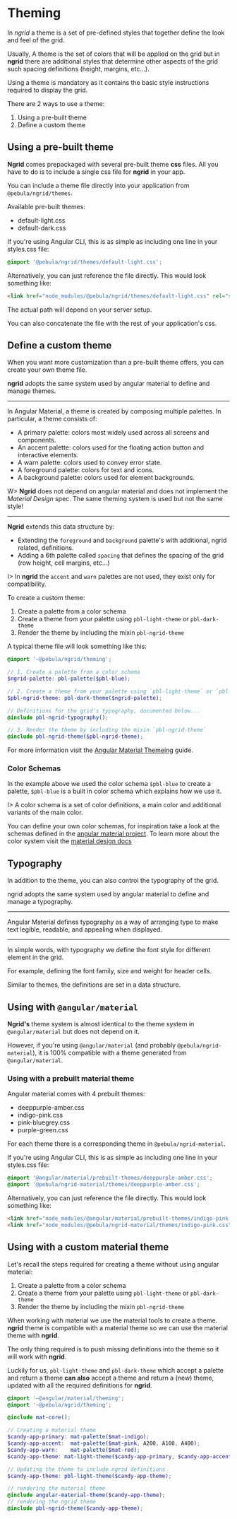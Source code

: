 # Theming

In *ngrid* a theme is a set of pre-defined styles that together define the look and feel of the grid.

Usually, A theme is the set of colors that will be applied on the grid but in **ngrid** there are additional styles that
determine other aspects of the grid such spacing definitions (height, margins, etc...).

Using a theme is mandatory as it contains the basic style instructions required to display the grid.

There are 2 ways to use a theme:

1. Using a pre-built theme
2. Define a custom theme

## Using a pre-built theme

**Ngrid** comes prepackaged with several pre-built theme **css** files. All you have to do is to include a single css file for **ngrid** in your app.

You can include a theme file directly into your application from `@pebula/ngrid/themes`.

Available pre-built themes:

- default-light.css
- default-dark.css

If you're using Angular CLI, this is as simple as including one line in your styles.css file:

```scss
@import '@pebula/ngrid/themes/default-light.css';
```

Alternatively, you can just reference the file directly. This would look something like:

```html
<link href="node_modules/@pebula/ngrid/themes/default-light.css" rel="stylesheet">
```

The actual path will depend on your server setup.

You can also concatenate the file with the rest of your application's css.

## Define a custom theme

When you want more customization than a pre-built theme offers, you can create your own theme file.

**ngrid** adopts the same system used by angular material to define and manage themes.

---

In Angular Material, a theme is created by composing multiple palettes. In particular, a theme consists of:

- A primary palette: colors most widely used across all screens and components.
- An accent palette: colors used for the floating action button and interactive elements.
- A warn palette: colors used to convey error state.
- A foreground palette: colors for text and icons.
- A background palette: colors used for element backgrounds.

W> **Ngrid** does not depend on angular material and does not implement the *Material Design* spec. The same theming system is used but not the same style!

---

**Ngrid** extends this data structure by:

- Extending the `foreground` and `background` palette's with additional, ngrid related, definitions.
- Adding a 6th palette called `spacing` that defines the spacing of the grid (row height, cell margins, etc...)

I> In **ngrid** the `accent` and `warn` palettes are not used, they exist only for compatibility.

To create a custom theme:

1. Create a palette from a color schema
2. Create a theme from your palette using `pbl-light-theme` or `pbl-dark-theme`
3. Render the theme by including the mixin `pbl-ngrid-theme`

A typical theme file will look something like this:

```scss
@import '~@pebula/ngrid/theming';

// 1. Create a palette from a color schema
$ngrid-palette: pbl-palette($pbl-blue);

// 2. Create a theme from your palette using `pbl-light-theme` or `pbl-dark-theme`
$pbl-ngrid-theme: pbl-dark-theme($ngrid-palette);

// Definitions for the grid's typography, documented below...
@include pbl-ngrid-typography();

// 3. Render the theme by including the mixin `pbl-ngrid-theme`
@include pbl-ngrid-theme($pbl-ngrid-theme);
```

For more information visit the <a href="https://material.angular.io/guide/theming" target="_blank">Angular Material Themeing</a> guide.

### Color Schemas

In the example above we used the color schema `$pbl-blue` to create a palette, `$pbl-blue` is a built in color schema which explains how we use it.

I> A color schema is a set of color definitions, a main color and additional variants of the main color.

You can define your own color schemas, for inspiration take a look at the schemas defined in the <a href="https://github.com/angular/components/blob/8139358926b9d486b7f271778752fd73b50970af/src/material/core/theming/_palette.scss#L39" target="_blank">angular material project</a>.
To learn more about the color system visit the <a href="https://material.io/design/color" target="_blank">material design docs</a>

## Typography

In addition to the theme, you can also control the typography of the grid.

ngrid adopts the same system used by angular material to define and manage a typography.

---

Angular Material defines typography as a way of arranging type to make text legible, readable, and appealing when displayed.

---

In simple words, with typography we define the font style for different element in the grid.

For example, defining the font family, size and weight for header cells.

Similar to themes, the definitions are set in a data structure.

## Using with `@angular/material`

**Ngrid's** theme system is almost identical to the theme system in `@angular/material` but does not depend on it.

However, if you're using `@angular/material` (and probably `@pebula/ngrid-material`), it is 100% compatible with a theme generated from `@angular/material`.

### Using with a prebuilt material theme

Angular material comes with 4 prebuilt themes:

- deeppurple-amber.css
- indigo-pink.css
- pink-bluegrey.css
- purple-green.css

For each theme there is a corresponding theme in `@pebula/ngrid-material`.

If you're using Angular CLI, this is as simple as including one line in your styles.css file:

```scss
@import '@angular/material/prebuilt-themes/deeppurple-amber.css';
@import '@pebula/ngrid-material/themes/deeppurple-amber.css';
```

Alternatively, you can just reference the file directly. This would look something like:

```html
<link href="node_modules/@angular/material/prebuilt-themes/indigo-pink.css" rel="stylesheet">
<link href="node_modules/@pebula/ngrid-material/themes/indigo-pink.css" rel="stylesheet">
```

## Using with a custom material theme

Let's recall the steps required for creating a theme without using angular material:

1. Create a palette from a color schema
2. Create a theme from your palette using `pbl-light-theme` or `pbl-dark-theme`
3. Render the theme by including the mixin `pbl-ngrid-theme`

When working with material we use the material tools to create a theme. **ngrid** theme is compatible with a material theme so we can use the material theme with **ngrid**.

The only thing required is to push missing definitions into the theme so it will work with **ngrid**.

Luckily for us, `pbl-light-theme` and `pbl-dark-theme` which accept a palette and return a theme **can also** accept a theme and return a (new) theme, updated with all
the required definitions for **ngrid**.

```scss
@import '~@angular/material/theming';
@import '~@pebula/ngrid/theming';

@include mat-core();

// Creating a material theme
$candy-app-primary: mat-palette($mat-indigo);
$candy-app-accent:  mat-palette($mat-pink, A200, A100, A400);
$candy-app-warn:    mat-palette($mat-red);
$candy-app-theme: mat-light-theme($candy-app-primary, $candy-app-accent, $candy-app-warn);

// Updating the theme to include ngrid definitions
$candy-app-theme: pbl-light-theme($candy-app-theme);

// rendering the material theme
@include angular-material-theme($candy-app-theme);
// rendering the ngrid theme
@include pbl-ngrid-theme($candy-app-theme);
```
